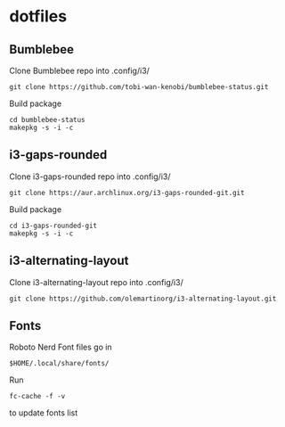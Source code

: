# dotfiles

## Bumblebee

Clone Bumblebee repo into .config/i3/
```
git clone https://github.com/tobi-wan-kenobi/bumblebee-status.git
```

Build package
```
cd bumblebee-status
makepkg -s -i -c
```

## i3-gaps-rounded

Clone i3-gaps-rounded repo into .config/i3/
```
git clone https://aur.archlinux.org/i3-gaps-rounded-git.git
```

Build package
```
cd i3-gaps-rounded-git
makepkg -s -i -c
```

## i3-alternating-layout

Clone i3-alternating-layout repo into .config/i3/
```
git clone https://github.com/olemartinorg/i3-alternating-layout.git
```

## Fonts

Roboto Nerd Font files go in
```
$HOME/.local/share/fonts/
```

Run
```
fc-cache -f -v
```
to update fonts list
